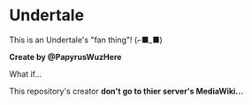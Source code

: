 # Undertale
<p>
This is an Undertale's "fan thing"! (⌐■_■)
</p>

**Create by @PapyrusWuzHere**


What if...


This repository's creator **don't go to thier server's MediaWiki...**

